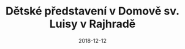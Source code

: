 ---
title: Dětské představení v Domově sv. Luisy v Rajhradě
type: gallery
layout: gallery
date: 2018-12-12
imgseries: 2018
gallery: domov-sv-luisy-2018
titimg: /imgs/gallery/domov-sv-luisy-2018/title.JPG
---